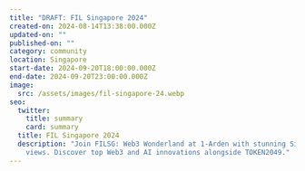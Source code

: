 ```yaml
---
title: "DRAFT: FIL Singapore 2024"
created-on: 2024-08-14T13:38:00.000Z
updated-on: ""
published-on: ""
category: community
location: Singapore
start-date: 2024-09-20T18:00:00.000Z
end-date: 2024-09-20T23:00:00.000Z
image:
  src: /assets/images/fil-singapore-24.webp
seo:
  twitter:
    title: summary
    card: summary
  title: FIL Singapore 2024
  description: "Join FILSG: Web3 Wonderland at 1-Arden with stunning Singapore
    views. Discover top Web3 and AI innovations alongside TOKEN2049."
---
```

